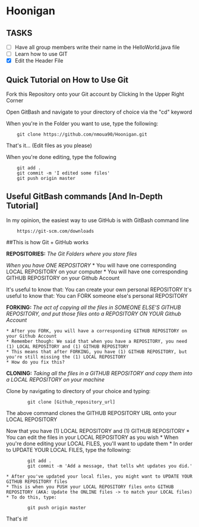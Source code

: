 # Hoonigan 

TASKS
----------
- [ ] Have all group members write their name in the HelloWorld.java file
- [ ] Learn how to use GIT
- [x] Edit the Header File 

Quick Tutorial on How to Use Git 
------------------------------------
Fork this Repository onto your Git account by Clicking In the Upper Right Corner
	
Open GitBash and navigate to your directory of choice via the "cd" keyword
	
When you're in the Folder you want to use, type the following:

		git clone https://github.com/nmoua90/Hoonigan.git
	
That's it... (Edit files as you please)
	
When you're done editing, type the following

		git add .
		git commit -m 'I edited some files'
		git push origin master
	
	
## Useful GitBash commands [And In-Depth Tutorial] ##
In my opinion, the easiest way to use GitHub is with GitBash command line

		https://git-scm.com/downloads
		
##This is how Git + GitHub works
	
**REPOSITORIES:** *The Git Folders where you store files*

*When you have ONE REPOSITORY*
	* You will have one corresponding LOCAL REPOSITORY on your computer
	* You will have one corresponding GITHUB REPOSITORY on your Github Account

It's useful to know that: You can create your own personal REPOSITORY
It's useful to know that: You can FORK someone else's personal REPOSITORY
	
**FORKING:** *The act of copying all the files in *SOMEONE ELSE'S GITHUB REPOSITORY*, and put those files onto a *REPOSITORY ON YOUR* Github Account*

	* After you FORK, you will have a corresponding GITHUB REPOSITORY on your Github Account
	* Remember though: We said that when you have a REPOSITORY, you need (1) LOCAL REPOSITORY and (1) GITHUB REPOSITORY
	* This means that after FORKING, you have (1) GITHUB REPOSITORY, but you're still missing the (1) LOCAL REPOSITORY
	* How do you fix this?
	
**CLONING:** *Taking all the files in a GITHUB REPOSITORY and copy them into a LOCAL REPOSITORY on your machine*


Clone by navigating to directory of your choice and typing:
			
			git clone [Github_repository_url]
		
The above command clones the GITHUB REPOSITORY URL onto your LOCAL REPOSITORY
	
Now that you have (1) LOCAL REPOSITORY and (1) GITHUB REPOSITORY
	* You can edit the files in your LOCAL REPOSITORY as you wish
	* When you're done editing your LOCAL FILES, you'll want to update them
	* In order to UPDATE YOUR LOCAL FILES, type the following:
			
			git add .
			git commit -m 'Add a message, that tells wht updates you did.'
	
	* After you've updated your local files, you might want to UPDATE YOUR GITHUB REPOSITORY files
	* This is when you PUSH your LOCAL REPOSITORY files onto GITHUB REPOSITORY (AKA: Update the ONLINE files -> to match your LOCAL files)
	* To do this, type:
			
			git push origin master
	
That's it!
